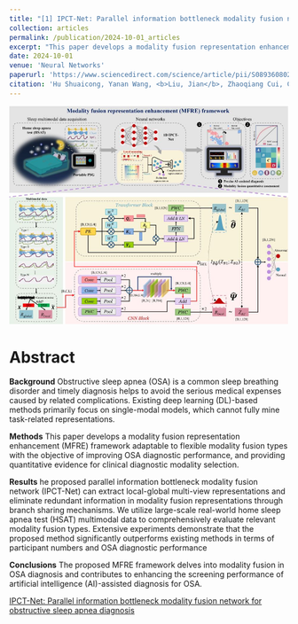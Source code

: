 ```yaml
---
title: "[1] IPCT-Net: Parallel information bottleneck modality fusion network for obstructive sleep apnea diagnosis"
collection: articles
permalink: /publication/2024-10-01_articles
excerpt: "This paper develops a modality fusion representation enhancement (MFRE) framework adaptable to flexible modality fusion types with the objective of improving OSA diagnostic performance, and providing quantitative evidence for clinical diagnostic modality selection.<br/><br/><img src='/images/NN-1.jpg'><br/>"
date: 2024-10-01
venue: 'Neural Networks'
paperurl: 'https://www.sciencedirect.com/science/article/pii/S0893608024007603?via%3Dihub' 
citation: 'Hu Shuaicong, Yanan Wang, <b>Liu, Jian</b>, Zhaoqiang Cui, Cuiwei Yang, Zhifeng Yao, and Junbo Ge. "IPCT-Net: Parallel information bottleneck modality fusion network for obstructive sleep apnea diagnosis." Neural Networks (2024): 106836.'
---
```


![](/images/NN-1.jpg)

Abstract
==========
**Background**
Obstructive sleep apnea (OSA) is a common sleep breathing disorder and timely diagnosis helps to avoid the serious medical expenses caused by related complications. Existing deep learning (DL)-based methods primarily focus on single-modal models, which cannot fully mine task-related representations. 

**Methods**
This paper develops a modality fusion representation enhancement (MFRE) framework adaptable to flexible modality fusion types with the objective of improving OSA diagnostic performance, and providing quantitative evidence for clinical diagnostic modality selection. 

**Results**
he proposed parallel information bottleneck modality fusion network (IPCT-Net) can extract local-global multi-view representations and eliminate redundant information in modality fusion representations through branch sharing mechanisms. We utilize large-scale real-world home sleep apnea test (HSAT) multimodal data to comprehensively evaluate relevant modality fusion types. Extensive experiments demonstrate that the proposed method significantly outperforms existing methods in terms of participant numbers and OSA diagnostic performance

**Conclusions**
The proposed MFRE framework delves into modality fusion in OSA diagnosis and contributes to enhancing the screening performance of artificial intelligence (AI)-assisted diagnosis for OSA.

<dl>
	<script type="text/javascript" src="//cdn.plu.mx/widget-details.js"></script>
	<a href="https://plu.mx/plum/a/?doi=10.1016/j.neunet.2024.106836" class="plumx-details" data-site="plum" data-hide-when-empty="true">IPCT-Net: Parallel information bottleneck modality fusion network for obstructive sleep apnea diagnosis</a>
</dl>

<dl>
	<script type="text/javascript" src="https://d1bxh8uas1mnw7.cloudfront.net/assets/embed.js"></script><div class="altmetric-embed" data-badge-type="donut" data-altmetric-id="159566645"></div>
</dl>
